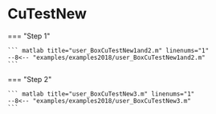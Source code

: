 # CuTestNew

=== "Step 1"

    ``` matlab title="user_BoxCuTestNew1and2.m" linenums="1"
    --8<-- "examples/examples2018/user_BoxCuTestNew1and2.m"
    ```

=== "Step 2"

    ``` matlab title="user_BoxCuTestNew3.m" linenums="1"
    --8<-- "examples/examples2018/user_BoxCuTestNew3.m"
    ```


